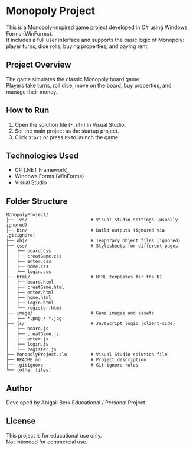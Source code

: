 #  Monopoly Project

This is a Monopoly-inspired game project developed in C# using Windows Forms (WinForms).  
It includes a full user interface and supports the basic logic of Monopoly: player turns, dice rolls, buying properties, and paying rent.

##  Project Overview

The game simulates the classic Monopoly board game.  
Players take turns, roll dice, move on the board, buy properties, and manage their money.

##  How to Run

1. Open the solution file (`*.sln`) in Visual Studio.
2. Set the main project as the startup project.
3. Click `Start` or press `F5` to launch the game.

## Technologies Used

- C# (.NET Framework)
- Windows Forms (WinForms)
- Visual Studio

##  Folder Structure

```
MonopolyProject/
├── .vs/                        # Visual Studio settings (usually ignored)
├── bin/                        # Build outputs (ignored via .gitignore)
├── obj/                        # Temporary object files (ignored)
├── css/                        # Stylesheets for different pages
│   ├── board.css
│   ├── creatGame.css
│   ├── enter.css
│   ├── home.css
│   └── login.css
├── html/                       # HTML templates for the UI
│   ├── board.html
│   ├── creatGame.html
│   ├── enter.html
│   ├── home.html
│   ├── login.html
│   └── register.html
├── image/                      # Game images and assets
│   ├── *.png / *.jpg
├── js/                         # JavaScript logic (client-side)
│   ├── board.js
│   ├── creatGame.js
│   ├── enter.js
│   ├── login.js
│   └── register.js
├── MonopolyProject.sln         # Visual Studio solution file
├── README.md                   # Project description
├── .gitignore                  # Git ignore rules
└── [other files]
```


##  Author

Developed by Abigail Berk 
Educational / Personal Project

##  License

This project is for educational use only.  
Not intended for commercial use.
